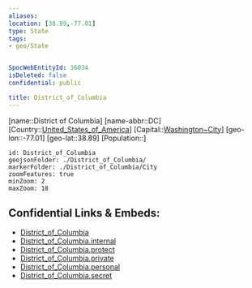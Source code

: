 ```yaml
---
aliases: 
location: [38.89,-77.01]
type: State
tags:
- geo/State


SpocWebEntityId: 36034
isDeleted: false
confidential: public

title: District_of_Columbia
---
```

[name::District of Columbia]
[name-abbr::DC]
[Country::[United_States_of_America](geo/Continent/North-America/United_States_of_America.md)]
[Capital::[Washington~City](geo/Continent/North-America/United_States_of_America/District_of_Columbia/City/Washington~City.md)]
[geo-lon::-77.01]
[geo-lat::38.89]
[Population::]



```leaflet
id: District_of_Columbia
geojsonFolder: ./District_of_Columbia/
markerFolder: ./District_of_Columbia/City
zoomFeatures: true 
minZoom: 2 
maxZoom: 18
```


## Confidential Links & Embeds: 
- [District_of_Columbia](../../../../../_public/geo/Continent/North-America/United_States_of_America/District_of_Columbia.md) 
- [District_of_Columbia.internal](../../../../../_internal/geo/Continent/North-America/United_States_of_America/District_of_Columbia.internal.md) 
- [District_of_Columbia.protect](../../../../../_protect/geo/Continent/North-America/United_States_of_America/District_of_Columbia.protect.md) 
- [District_of_Columbia.private](../../../../../_private/geo/Continent/North-America/United_States_of_America/District_of_Columbia.private.md) 
- [District_of_Columbia.personal](../../../../../_personal/geo/Continent/North-America/United_States_of_America/District_of_Columbia.personal.md) 
- [District_of_Columbia.secret](../../../../../_secret/geo/Continent/North-America/United_States_of_America/District_of_Columbia.secret.md) 
